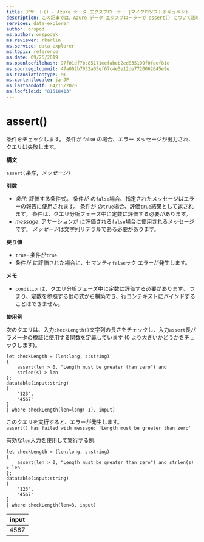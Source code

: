 ```yaml
---
title: アサート() - Azure データ エクスプローラー |マイクロソフトドキュメント
description: この記事では、Azure データ エクスプローラーで assert() について説明します。
services: data-explorer
author: orspod
ms.author: orspodek
ms.reviewer: rkarlin
ms.service: data-explorer
ms.topic: reference
ms.date: 09/26/2019
ms.openlocfilehash: 97f01df7bc85171eefabeb2ed835109f0faef81e
ms.sourcegitcommit: 47a002b7032a05ef67c4e5e12de7720062645e9e
ms.translationtype: MT
ms.contentlocale: ja-JP
ms.lasthandoff: 04/15/2020
ms.locfileid: "81518413"
---
```

# <a name="assert"></a>assert()

条件をチェックします。 条件が false の場合、エラー メッセージが出力され、クエリは失敗します。

**構文**

`assert(`*条件*`, `*メッセージ*`)`

**引数**

* *条件*: 評価する条件式。 条件が の`false`場合、指定されたメッセージはエラーの報告に使用されます。 条件が の`true`場合、評価`true`結果として返されます。 条件は、クエリ分析フェーズ中に定数に評価する必要があります。
* *message*: アサーションが に評価される`false`場合に使用されるメッセージです。 *メッセージ*は文字列リテラルである必要があります。


**戻り値**

* `true`- 条件が`true`
* 条件が に評価された場合に、セマンティ`false`ック エラーが発生します。

**メモ**

* `condition`は、クエリ分析フェーズ中に定数に評価する必要があります。 つまり、定数を参照する他の式から構築でき、行コンテキストにバインドすることはできません。

**使用例**

次のクエリは、入力`checkLength()`文字列の長さをチェックし、入力`assert`長パラメータの検証に使用する関数を定義しています (0 より大きいかどうかをチェックします)。

```kusto
let checkLength = (len:long, s:string)
{
    assert(len > 0, "Length must be greater than zero") and 
    strlen(s) > len
};
datatable(input:string)
[
    '123',
    '4567'
]
| where checkLength(len=long(-1), input)
```

このクエリを実行すると、エラーが発生します。  
`assert() has failed with message: 'Length must be greater than zero'`


有効な`len`入力を使用して実行する例:

```kusto
let checkLength = (len:long, s:string)
{
    assert(len > 0, "Length must be greater than zero") and strlen(s) > len
};
datatable(input:string)
[
    '123',
    '4567'
]
| where checkLength(len=3, input)
```

|input|
|---|
|4567|